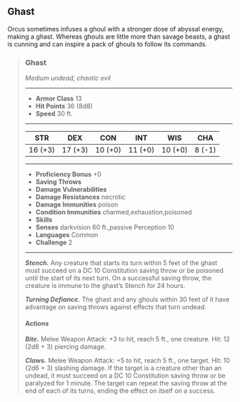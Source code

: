 ## Ghast
Orcus sometimes infuses a ghoul with a stronger dose of abyssal energy, making a ghast. Whereas ghouls are little more than savage beasts, a ghast is cunning and can inspire a pack of ghouls to follow its commands.

>### Ghast
>*Medium undead, chaotic evil*
>___
>- **Armor Class** 13
>- **Hit Points** 36 (8d8)
>- **Speed** 30 ft.
>___
>|**STR**|**DEX**|**CON**|**INT**|**WIS**|**CHA**|
>|:---:|:---:|:---:|:---:|:---:|:---:|
>|16 (+3)|17 (+3)|10 (+0)|11 (+0)|10 (+0)|8 (-1)|
>
>___
>- **Proficiency Bonus** +0
>- **Saving Throws** 
>- **Damage Vulnerabilities** 
>- **Damage Resistances** necrotic
>- **Damage Immunities** poison
>- **Condition Immunities** charmed,exhaustion,poisoned
>- **Skills** 
>- **Senses** darkvision 60 ft.,passive Perception 10
>- **Languages** Common
>- **Challenge** 2
>___
>***Stench.*** Any creature that starts its turn within 5 feet of the ghast must succeed on a DC 10 Constitution saving throw or be poisoned until the start of its next turn. On a successful saving throw, the creature is immune to the ghast’s Stench for 24 hours.
>
>***Turning Defiance.*** The ghast and any ghouls within 30 feet of it have advantage on saving throws against effects that turn undead.
>
>#### Actions
>***Bite.*** Melee Weapon Attack: +3 to hit, reach 5 ft., one creature. Hit: 12 (2d8 + 3) piercing damage.
>
>***Claws.*** Melee Weapon Attack: +5 to hit, reach 5 ft., one target. Hit: 10 (2d6 + 3) slashing damage. If the target is a creature other than an undead, it must succeed on a DC 10 Constitution saving throw or be paralyzed for 1 minute. The target can repeat the saving throw at the end of each of its turns, ending the effect on itself on a success.
>
